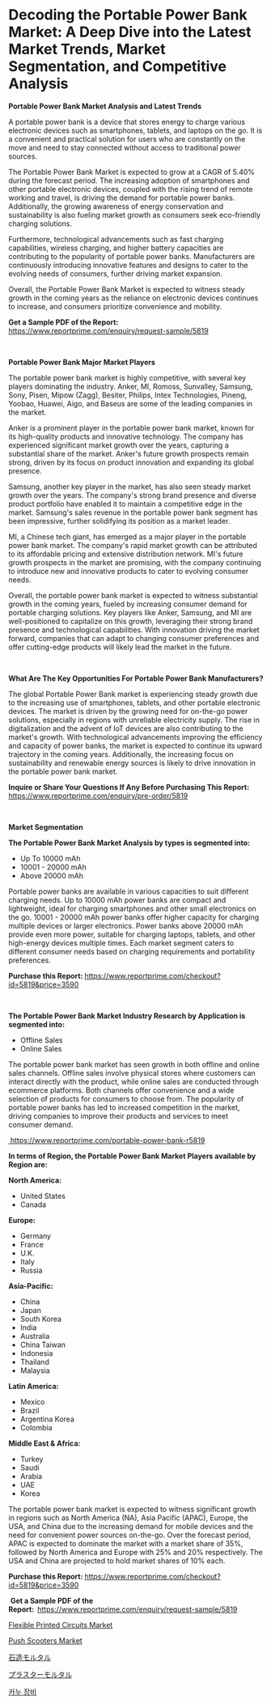 <p><h1>Decoding the Portable Power Bank Market: A Deep Dive into the Latest Market Trends, Market Segmentation, and Competitive Analysis</h1></p><p><strong>Portable Power Bank Market Analysis and Latest Trends</strong></p>
<p><p>A portable power bank is a device that stores energy to charge various electronic devices such as smartphones, tablets, and laptops on the go. It is a convenient and practical solution for users who are constantly on the move and need to stay connected without access to traditional power sources.</p><p>The Portable Power Bank Market is expected to grow at a CAGR of 5.40% during the forecast period. The increasing adoption of smartphones and other portable electronic devices, coupled with the rising trend of remote working and travel, is driving the demand for portable power banks. Additionally, the growing awareness of energy conservation and sustainability is also fueling market growth as consumers seek eco-friendly charging solutions.</p><p>Furthermore, technological advancements such as fast charging capabilities, wireless charging, and higher battery capacities are contributing to the popularity of portable power banks. Manufacturers are continuously introducing innovative features and designs to cater to the evolving needs of consumers, further driving market expansion.</p><p>Overall, the Portable Power Bank Market is expected to witness steady growth in the coming years as the reliance on electronic devices continues to increase, and consumers prioritize convenience and mobility.</p></p>
<p><strong>Get a Sample PDF of the Report:&nbsp;</strong> <a href="https://www.reportprime.com/enquiry/request-sample/5819">https://www.reportprime.com/enquiry/request-sample/5819</a></p>
<p>&nbsp;</p>
<p><strong>Portable Power Bank Major Market Players</strong></p>
<p><p>The portable power bank market is highly competitive, with several key players dominating the industry. Anker, MI, Romoss, Sunvalley, Samsung, Sony, Pisen, Mipow (Zagg), Besiter, Philips, Intex Technologies, Pineng, Yoobao, Huawei, Aigo, and Baseus are some of the leading companies in the market.</p><p>Anker is a prominent player in the portable power bank market, known for its high-quality products and innovative technology. The company has experienced significant market growth over the years, capturing a substantial share of the market. Anker's future growth prospects remain strong, driven by its focus on product innovation and expanding its global presence.</p><p>Samsung, another key player in the market, has also seen steady market growth over the years. The company's strong brand presence and diverse product portfolio have enabled it to maintain a competitive edge in the market. Samsung's sales revenue in the portable power bank segment has been impressive, further solidifying its position as a market leader.</p><p>MI, a Chinese tech giant, has emerged as a major player in the portable power bank market. The company's rapid market growth can be attributed to its affordable pricing and extensive distribution network. MI's future growth prospects in the market are promising, with the company continuing to introduce new and innovative products to cater to evolving consumer needs.</p><p>Overall, the portable power bank market is expected to witness substantial growth in the coming years, fueled by increasing consumer demand for portable charging solutions. Key players like Anker, Samsung, and MI are well-positioned to capitalize on this growth, leveraging their strong brand presence and technological capabilities. With innovation driving the market forward, companies that can adapt to changing consumer preferences and offer cutting-edge products will likely lead the market in the future.</p></p>
<p>&nbsp;</p>
<p><strong>What Are The Key Opportunities For Portable Power Bank Manufacturers?</strong></p>
<p><p>The global Portable Power Bank market is experiencing steady growth due to the increasing use of smartphones, tablets, and other portable electronic devices. The market is driven by the growing need for on-the-go power solutions, especially in regions with unreliable electricity supply. The rise in digitalization and the advent of IoT devices are also contributing to the market's growth. With technological advancements improving the efficiency and capacity of power banks, the market is expected to continue its upward trajectory in the coming years. Additionally, the increasing focus on sustainability and renewable energy sources is likely to drive innovation in the portable power bank market.</p></p>
<p><strong>Inquire or Share Your Questions If Any Before Purchasing This Report:</strong> <a href="https://www.reportprime.com/enquiry/pre-order/5819">https://www.reportprime.com/enquiry/pre-order/5819</a></p>
<p>&nbsp;</p>
<p><strong>Market Segmentation</strong></p>
<p><strong>The Portable Power Bank Market Analysis by types is segmented into:</strong></p>
<p><ul><li>Up To 10000 mAh</li><li>10001 - 20000 mAh</li><li>Above 20000 mAh</li></ul></p>
<p><p>Portable power banks are available in various capacities to suit different charging needs. Up to 10000 mAh power banks are compact and lightweight, ideal for charging smartphones and other small electronics on the go. 10001 - 20000 mAh power banks offer higher capacity for charging multiple devices or larger electronics. Power banks above 20000 mAh provide even more power, suitable for charging laptops, tablets, and other high-energy devices multiple times. Each market segment caters to different consumer needs based on charging requirements and portability preferences.</p></p>
<p><strong>Purchase this Report:&nbsp;</strong><a href="https://www.reportprime.com/checkout?id=5819&price=3590">https://www.reportprime.com/checkout?id=5819&price=3590</a></p>
<p>&nbsp;</p>
<p><strong>The Portable Power Bank Market Industry Research by Application is segmented into:</strong></p>
<p><ul><li>Offline Sales</li><li>Online Sales</li></ul></p>
<p><p>The portable power bank market has seen growth in both offline and online sales channels. Offline sales involve physical stores where customers can interact directly with the product, while online sales are conducted through ecommerce platforms. Both channels offer convenience and a wide selection of products for consumers to choose from. The popularity of portable power banks has led to increased competition in the market, driving companies to improve their products and services to meet consumer demand.</p></p>
<p><a href="https://www.reportprime.com/portable-power-bank-r5819">&nbsp;https://www.reportprime.com/portable-power-bank-r5819</a></p>
<p><strong>In terms of Region, the Portable Power Bank Market Players available by Region are:</strong></p>
<p>
    <p> <strong> North America: </strong>
        <ul>
            <li>United States</li>
            <li>Canada</li>
        </ul>
        </p> 
    <p> <strong> Europe: </strong>
        <ul>
            <li>Germany</li>
            <li>France</li>
            <li>U.K.</li>
            <li>Italy</li>
            <li>Russia</li>
        </ul>
        </p> 
    <p> <strong> Asia-Pacific: </strong>
        <ul>
            <li>China</li>
            <li>Japan</li>
            <li>South Korea</li>
            <li>India</li>
            <li>Australia</li>
            <li>China Taiwan</li>
            <li>Indonesia</li>
            <li>Thailand</li>
            <li>Malaysia</li>
        </ul>
        </p> 
    <p> <strong> Latin America: </strong>
        <ul>
            <li>Mexico</li>
            <li>Brazil</li>
            <li>Argentina Korea</li>
            <li>Colombia</li>
        </ul>
        </p> 
    <p> <strong> Middle East & Africa: </strong>
        <ul>
            <li>Turkey</li>
            <li>Saudi</li>
            <li>Arabia</li>
            <li>UAE</li>
            <li>Korea</li>
        </ul>
    </p>
    </p>
<p><p>The portable power bank market is expected to witness significant growth in regions such as North America (NA), Asia Pacific (APAC), Europe, the USA, and China due to the increasing demand for mobile devices and the need for convenient power sources on-the-go. Over the forecast period, APAC is expected to dominate the market with a market share of 35%, followed by North America and Europe with 25% and 20% respectively. The USA and China are projected to hold market shares of 10% each.</p></p>
<p><strong>Purchase this Report: </strong><a href="https://www.reportprime.com/checkout?id=5819&price=3590">https://www.reportprime.com/checkout?id=5819&price=3590</a></p>
<p>&nbsp;<strong>Get a Sample PDF of the Report:&nbsp;&nbsp;</strong><a href="https://www.reportprime.com/enquiry/request-sample/5819">https://www.reportprime.com/enquiry/request-sample/5819</a></p>
<p><strong></strong></p>
<p><p><a href="https://www.linkedin.com/pulse/flexible-printed-circuits-market-comprehensive-assessment-type-bichf">Flexible Printed Circuits Market</a></p><p><a href="https://issuu.com/reportprime-2/docs/push-scooters-market-size-2030.pptx">Push Scooters Market</a></p><p><a href="https://github.com/FrancoWeber2023/Market-Research-Report-List-1/blob/main/979448474520.md">石造モルタル</a></p><p><a href="https://github.com/kegley4963/Market-Research-Report-List-1/blob/main/332163574519.md">プラスターモルタル</a></p><p><a href="https://github.com/AidenReinger/Market-Research-Report-List-1/blob/main/455300871028.md">카누 장비</a></p></p>
